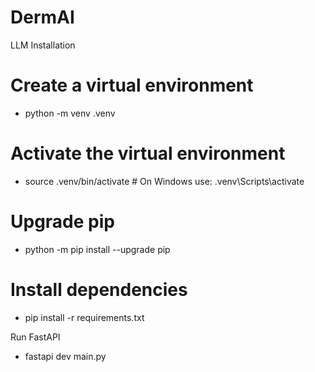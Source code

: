# DermAI

LLM Installation

# Create a virtual environment

- python -m venv .venv

# Activate the virtual environment

- source .venv/bin/activate # On Windows use: .venv\Scripts\activate

# Upgrade pip

- python -m pip install --upgrade pip

# Install dependencies

- pip install -r requirements.txt


Run FastAPI
- fastapi dev main.py
